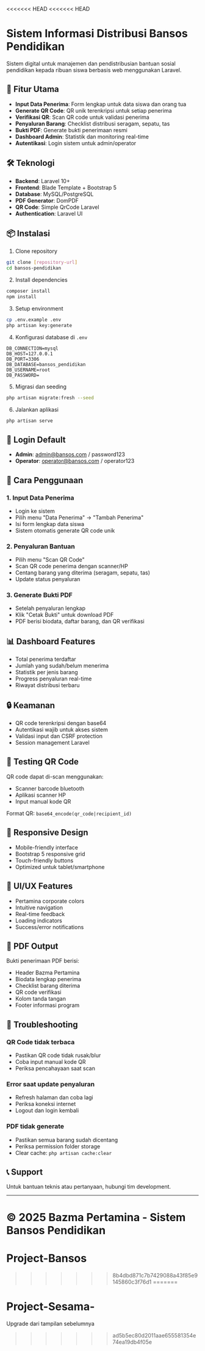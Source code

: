 <<<<<<< HEAD
<<<<<<< HEAD
# Sistem Informasi Distribusi Bansos Pendidikan

Sistem digital untuk manajemen dan pendistribusian bantuan sosial pendidikan kepada ribuan siswa berbasis web menggunakan Laravel.

## 🚀 Fitur Utama

- **Input Data Penerima**: Form lengkap untuk data siswa dan orang tua
- **Generate QR Code**: QR unik terenkripsi untuk setiap penerima
- **Verifikasi QR**: Scan QR code untuk validasi penerima
- **Penyaluran Barang**: Checklist distribusi seragam, sepatu, tas
- **Bukti PDF**: Generate bukti penerimaan resmi
- **Dashboard Admin**: Statistik dan monitoring real-time
- **Autentikasi**: Login sistem untuk admin/operator

## 🛠️ Teknologi

- **Backend**: Laravel 10+
- **Frontend**: Blade Template + Bootstrap 5
- **Database**: MySQL/PostgreSQL
- **PDF Generator**: DomPDF
- **QR Code**: Simple QrCode Laravel
- **Authentication**: Laravel UI

## 📦 Instalasi

1. Clone repository
```bash
git clone [repository-url]
cd bansos-pendidikan
```

2. Install dependencies
```bash
composer install
npm install
```

3. Setup environment
```bash
cp .env.example .env
php artisan key:generate
```

4. Konfigurasi database di `.env`
```
DB_CONNECTION=mysql
DB_HOST=127.0.0.1
DB_PORT=3306
DB_DATABASE=bansos_pendidikan
DB_USERNAME=root
DB_PASSWORD=
```

5. Migrasi dan seeding
```bash
php artisan migrate:fresh --seed
```

6. Jalankan aplikasi
```bash
php artisan serve
```

## 👤 Login Default

- **Admin**: admin@bansos.com / password123
- **Operator**: operator@bansos.com / operator123

## 🎯 Cara Penggunaan

### 1. Input Data Penerima
- Login ke sistem
- Pilih menu "Data Penerima" → "Tambah Penerima"
- Isi form lengkap data siswa
- Sistem otomatis generate QR code unik

### 2. Penyaluran Bantuan
- Pilih menu "Scan QR Code"
- Scan QR code penerima dengan scanner/HP
- Centang barang yang diterima (seragam, sepatu, tas)
- Update status penyaluran

### 3. Generate Bukti PDF
- Setelah penyaluran lengkap
- Klik "Cetak Bukti" untuk download PDF
- PDF berisi biodata, daftar barang, dan QR verifikasi

## 📊 Dashboard Features

- Total penerima terdaftar
- Jumlah yang sudah/belum menerima
- Statistik per jenis barang
- Progress penyaluran real-time
- Riwayat distribusi terbaru

## 🔒 Keamanan

- QR code terenkripsi dengan base64
- Autentikasi wajib untuk akses sistem
- Validasi input dan CSRF protection
- Session management Laravel

## 🧪 Testing QR Code

QR code dapat di-scan menggunakan:
- Scanner barcode bluetooth
- Aplikasi scanner HP
- Input manual kode QR

Format QR: `base64_encode(qr_code|recipient_id)`

## 📱 Responsive Design

- Mobile-friendly interface
- Bootstrap 5 responsive grid
- Touch-friendly buttons
- Optimized untuk tablet/smartphone

## 🎨 UI/UX Features

- Pertamina corporate colors
- Intuitive navigation
- Real-time feedback
- Loading indicators
- Success/error notifications

## 📄 PDF Output

Bukti penerimaan PDF berisi:
- Header Bazma Pertamina
- Biodata lengkap penerima
- Checklist barang diterima
- QR code verifikasi
- Kolom tanda tangan
- Footer informasi program

## 🔧 Troubleshooting

### QR Code tidak terbaca
- Pastikan QR code tidak rusak/blur
- Coba input manual kode QR
- Periksa pencahayaan saat scan

### Error saat update penyaluran
- Refresh halaman dan coba lagi
- Periksa koneksi internet
- Logout dan login kembali

### PDF tidak generate
- Pastikan semua barang sudah dicentang
- Periksa permission folder storage
- Clear cache: `php artisan cache:clear`

## 📞 Support

Untuk bantuan teknis atau pertanyaan, hubungi tim development.

---

**© 2025 Bazma Pertamina - Sistem Bansos Pendidikan**
=======
# Project-Bansos
>>>>>>> 8b4dbd871c7b7429088a43f85e9145860c3f76d1
=======
# Project-Sesama-
Upgrade dari tampilan sebelumnya 
>>>>>>> ad5b5ec80d2011aae655581354e74ea19db4f05e
